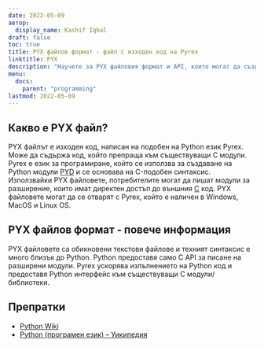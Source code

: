 ```yaml
---
date: 2022-05-09
автор:
  display_name: Kashif Iqbal
draft: false
toc: true
title: PYX файлов формат - файл с изходен код на Pyrex
linktitle: PYX
description: "Научете за PYX файловия формат и API, които могат да създават и отварят PYX файлове."
menu:
  docs:
    parent: "programming"
lastmod: 2022-05-09
---
```


## Какво е PYX файл?

PYX файлът е изходен код, написан на подобен на Python език Pyrex. Може да съдържа код, който препраща към съществуващи C модули. Pyrex е език за програмиране, който се използва за създаване на Python модули [PYD](/bg/programming/pyd/) и се основава на C-подобен синтаксис. Използвайки PYX файловете, потребителите могат да пишат модули за разширение, които имат директен достъп до външния [C](/bg/programming/c/) код.
PYX файловете могат да се отварят с Pyrex, който е наличен в Windows, MacOS и Linux OS.

## PYX файлов формат - повече информация

PYX файловете са обикновени текстови файлове и техният синтаксис е много близък до Python. Python предоставя само C API за писане на разширени модули. Pyrex ускорява изпълнението на Python код и предоставя Python интерфейс към съществуващи C модули/библиотеки.

## Препратки

* [Python Wiki](https://wiki.python.org/moin/Pyrex)
* [Python (програмен език) – Уикипедия](https://en.wikipedia.org/wiki/Python_(програмен_език))

